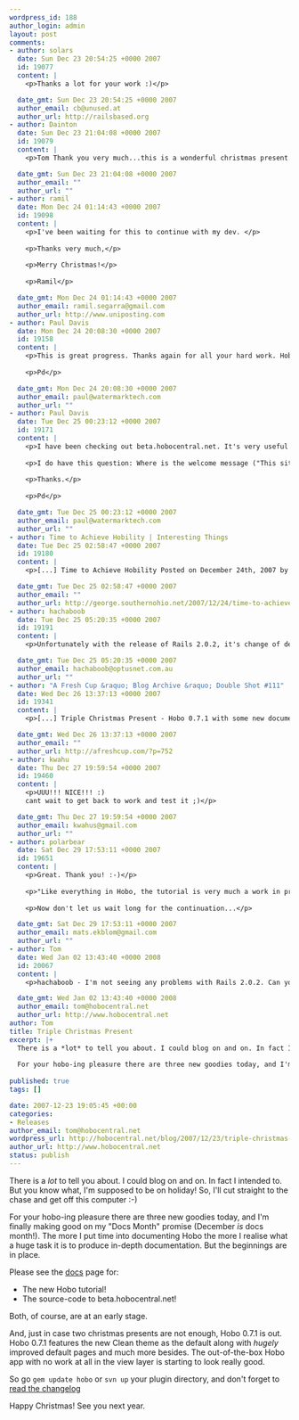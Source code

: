 ```yaml
--- 
wordpress_id: 188
author_login: admin
layout: post
comments: 
- author: solars
  date: Sun Dec 23 20:54:25 +0000 2007
  id: 19077
  content: |
    <p>Thanks a lot for your work :)</p>

  date_gmt: Sun Dec 23 20:54:25 +0000 2007
  author_email: cb@unused.at
  author_url: http://railsbased.org
- author: Dainton
  date: Sun Dec 23 21:04:08 +0000 2007
  id: 19079
  content: |
    <p>Tom Thank you very much...this is a wonderful christmas present.  Enjoy your holidays as we will no doubt enjoy the fruits of your labour.</p>

  date_gmt: Sun Dec 23 21:04:08 +0000 2007
  author_email: ""
  author_url: ""
- author: ramil
  date: Mon Dec 24 01:14:43 +0000 2007
  id: 19098
  content: |
    <p>I've been waiting for this to continue with my dev. </p>
    
    <p>Thanks very much,</p>
    
    <p>Merry Christmas!</p>
    
    <p>Ramil</p>

  date_gmt: Mon Dec 24 01:14:43 +0000 2007
  author_email: ramil.segarra@gmail.com
  author_url: http://www.uniposting.com
- author: Paul Davis
  date: Mon Dec 24 20:08:30 +0000 2007
  id: 19158
  content: |
    <p>This is great progress. Thanks again for all your hard work. Hobo makes development much more enjoyable.</p>
    
    <p>Pd</p>

  date_gmt: Mon Dec 24 20:08:30 +0000 2007
  author_email: paul@watermarktech.com
  author_url: ""
- author: Paul Davis
  date: Tue Dec 25 00:23:12 +0000 2007
  id: 19171
  content: |
    <p>I have been checking out beta.hobocentral.net. It's very useful and interesting - it shows off Hobo operations quite well.</p>
    
    <p>I do have this question: Where is the welcome message ("This site has been created as an open-source example of creating an app using the Hobo framework. It's at a very early stage at the moment, and, as you have probably noticed, there's not a lot of data! The source code to this app is available here") defined?</p>
    
    <p>Thanks.</p>
    
    <p>Pd</p>

  date_gmt: Tue Dec 25 00:23:12 +0000 2007
  author_email: paul@watermarktech.com
  author_url: ""
- author: Time to Achieve Hobility | Interesting Things
  date: Tue Dec 25 02:58:47 +0000 2007
  id: 19180
  content: |
    <p>[...] Time to Achieve Hobility Posted on December 24th, 2007 by george. Categories: Rails, Hobo, Web 2.0.Woo hoo! Truly excited to see Tom and company moving forward in the promised directions! [...]</p>

  date_gmt: Tue Dec 25 02:58:47 +0000 2007
  author_email: ""
  author_url: http://george.southernohio.net/2007/12/24/time-to-achieve-hobility/
- author: hachaboob
  date: Tue Dec 25 05:20:35 +0000 2007
  id: 19191
  content: |
    <p>Unfortunately with the release of Rails 2.0.2, it's change of defaults break project generation with the Hobo 0.7.1 gem.</p>

  date_gmt: Tue Dec 25 05:20:35 +0000 2007
  author_email: hachaboob@optusnet.com.au
  author_url: ""
- author: "A Fresh Cup &raquo; Blog Archive &raquo; Double Shot #111"
  date: Wed Dec 26 13:37:13 +0000 2007
  id: 19341
  content: |
    <p>[...] Triple Christmas Present - Hobo 0.7.1 with some new documentation. [...]</p>

  date_gmt: Wed Dec 26 13:37:13 +0000 2007
  author_email: ""
  author_url: http://afreshcup.com/?p=752
- author: kwahu
  date: Thu Dec 27 19:59:54 +0000 2007
  id: 19460
  content: |
    <p>UUU!!! NICE!!! :)
    cant wait to get back to work and test it ;)</p>

  date_gmt: Thu Dec 27 19:59:54 +0000 2007
  author_email: kwahus@gmail.com
  author_url: ""
- author: polarbear
  date: Sat Dec 29 17:53:11 +0000 2007
  id: 19651
  content: |
    <p>Great. Thank you! :-)</p>
    
    <p>"Like everything in Hobo, the tutorial is very much a work in progress. At the moment it ends a bit abruptly just as things start to get interesting with DRYML."</p>
    
    <p>Now don't let us wait long for the continuation...</p>

  date_gmt: Sat Dec 29 17:53:11 +0000 2007
  author_email: mats.ekblom@gmail.com
  author_url: ""
- author: Tom
  date: Wed Jan 02 13:43:40 +0000 2008
  id: 20067
  content: |
    <p>hachaboob - I'm not seeing any problems with Rails 2.0.2. Can you post more details?</p>

  date_gmt: Wed Jan 02 13:43:40 +0000 2008
  author_email: tom@hobocentral.net
  author_url: http://www.hobocentral.net
author: Tom
title: Triple Christmas Present
excerpt: |+
  There is a *lot* to tell you about. I could blog on and on. In fact I intended to. But you know what, I'm supposed to be on holiday! So, I'll cut straight to the chase and get off this computer :-)
  
  For your hobo-ing pleasure there are three new goodies today, and I'm finally making good on my "Docs Month" promise (December *is* docs month!). The more I put time into documenting Hobo the more I realise what a huge task it is to produce in-depth documentation. But the beginnings are in place.
  
published: true
tags: []

date: 2007-12-23 19:05:45 +00:00
categories: 
- Releases
author_email: tom@hobocentral.net
wordpress_url: http://hobocentral.net/blog/2007/12/23/triple-christmas-present/
author_url: http://www.hobocentral.net
status: publish
---
```

There is a *lot* to tell you about. I could blog on and on. In fact I intended to. But you know what, I'm supposed to be on holiday! So, I'll cut straight to the chase and get off this computer :-)

For your hobo-ing pleasure there are three new goodies today, and I'm finally making good on my "Docs Month" promise (December *is* docs month!). The more I put time into documenting Hobo the more I realise what a huge task it is to produce in-depth documentation. But the beginnings are in place.

<a id="more"></a><a id="more-188"></a>

Please see the [docs](/blog/docs) page for:

  * The new Hobo tutorial!
  * The source-code to beta.hobocentral.net!
  
Both, of course, are at an early stage.

And, just in case two christmas presents are not enough, Hobo 0.7.1 is out. Hobo 0.7.1 features the new Clean theme as the default along with *hugely* improved default pages and much more besides. The out-of-the-box Hobo app with no work at all in the view layer is starting to look really good.

So go `gem update hobo` or `svn up` your plugin directory, and don't forget to [read the changelog](/gems/CHANGES.txt)

Happy Christmas! See you next year.
